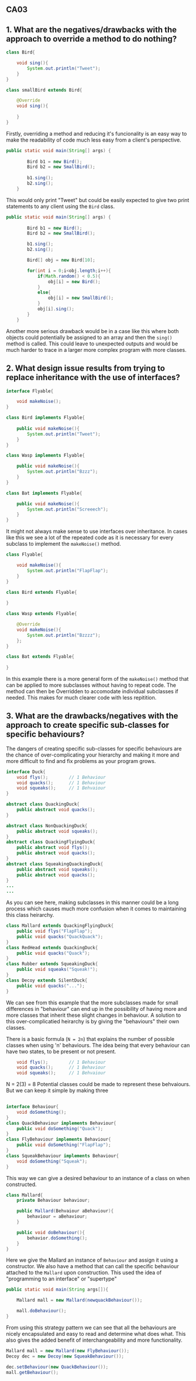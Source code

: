 ## **CA03**
## 1. **What are the negatives/drawbacks with the approach to override a method to do nothing?**
```java
class Bird{

    void sing(){
        System.out.println("Tweet");
    }
}

class smallBird extends Bird{

    @Override
    void sing(){
        
    }
}
```
Firstly, overriding a method and reducing it's funcionality is an easy way to make the readability of code much less easy from a client's perspective.
```java
public static void main(String[] args) {
        
        Bird b1 = new Bird();
        Bird b2 = new SmallBird();
        
        b1.sing();
        b2.sing();
    }
```
This would only print "Tweet" but could be easily expected to give two print statements to any client using the `Bird` class. 
```java
public static void main(String[] args) {
    
        Bird b1 = new Bird();
        Bird b2 = new SmallBird();

        b1.sing();
        b2.sing();

        Bird[] obj = new Bird[10];

        for(int i = 0;i<obj.length;i++){
            if(Math.random() < 0.5){
                obj[i] = new Bird();
            }
            else{
                obj[i] = new SmallBird();
            }
            obj[i].sing();
        }
    }
```
Another more serious drawback would be in a case like this where both objects could potentially be assigned to an array and then the `sing()` method is called. This could leave to unexpected outputs and would be much harder to trace in a larger more complex program with more classes.

## 2. **What design issue results from trying to replace inheritance with the use of interfaces?**
```java
interface Flyable{

    void makeNoise();
}

class Bird implements Flyable{
    
    public void makeNoise(){
        System.out.println("Tweet");
    }
}

class Wasp implements Flyable{

    public void makeNoise(){
        System.out.println("Bzzz");
    }
}

class Bat implements Flyable{

    public void makeNoise(){
        System.out.println("Screeech");
    }
}
```
It might not always make sense to use interfaces over inheritance. In cases like this we see a lot of the repeated code as it is necessary for every subclass to implement the `makeNoise()` method.
```java
class Flyable{

    void makeNoise(){
        System.out.println("FlapFlap");
    }
}

class Bird extends Flyable{
    
}

class Wasp extends Flyable{

    @Override
    void makeNoise(){
        System.out.println("Bzzzz");
    };
}

class Bat extends Flyable{
  
}
```
In this example there is a more general form of the `makeNoise()` method that can be applied to more subclasses without having to repeat code. The method can then be Overridden to accomodate individual subclasses if needed. This makes for much clearer code with less repitition.

## 3. **What are the drawbacks/negatives with the approach to create specific sub-classes for specific behaviours?**

The dangers of creating specific sub-classes for specific behaviours are the chance of over-complicating your hierarchy and making it more and more difficult to find and fix problems as your program grows.
```java
interface Duck{
    void flys();        // 1 Behaviour
    void quacks();      // 1 Behaviour  
    void squeaks();     // 1 Behvaiour
}                       

abstract class QuackingDuck{
    public abstract void quacks();
}

abstract class NonQuackingDuck{
    public abstract void squeaks();
}
abstract class QuackingFlyingDuck{
    public abstract void flys();
    public abstract void quacks();  
}
abstract class SqueakingQuackingDuck{
    public abstract void squeaks();
    public abstract void quacks(); 
}
...
...
```
As you can see here, making subclasses in this manner could be a long process which causes much more confusion when it comes to maintaining this class heirarchy. 
```java
class Mallard extends QuackingFlyingDuck{
    public void flys("FlapFlap");       
    public void quacks("QuackQuack");   
}
class RedHead extends QuackingDuck{
    public void quacks("Quack");
}
class Rubber extends SqueakingDuck{
    public void squeaks("Squeak!");
}
class Decoy extends SilentDuck{
    public void quacks("...");
}
```
We can see from this example that the more subclasses made for small differences in "behaviour" can end up in the possibility of having more and more classes that inherit these slight changes in behaviour. A solution to this over-complicatied heirarchy is by giving the "behaviours" their own classes.

There is a basic formula (`N = 2n`) that explains the number of possible classes when using 'n' behaviours. The idea being that every behaviour can have two states, to be present or not present.
```java
    void flys();        // 1 Behaviour
    void quacks();      // 1 Behaviour  
    void squeaks();     // 1 Behvaiour
```
N = 2(3) = 8 Potential classes could be made to represent these behvaiours. But we can keep it simple by making three
```java
 
interface Behaviour{
    void doSomething();
}
class QuackBehaviour implements Behaviour{
    public void doSomething("Quack");
}
class FlyBehaviour implements Behaviour{
    public void doSomething("FlapFlap");
}
class SqueakBehaviour implements Behaviour{
    void doSomething("Squeak");
}
```
This way we can give a desired behaviour to an instance of a class on when constructed.
```java
class Mallard{
    private Behaviour behaviour;

    public Mallard(Behvaiour aBehaviour){
        behaviour = aBehaviour;
    }

    public void doBehaviour(){
        behavior.doSomething();
    }
}
```
Here we give the Mallard an instance of `Behaviour` and assign it using a constructor. We also have a method that can call the specific behaviour attached to the `Mallard` upon construction. This used the idea of "programming to an interface" or "supertype"
```java
public static void main(String args[]){

    Mallard mall = new Mallard(newquackBehaviour());

    mall.doBehaviour();
}
```
From using this strategy pattern we can see that all the behaviours are nicely encapsulated and easy to read and determine what does what. This also gives the added benefit of interchangeability and more functionality. 
```java
Mallard mall = new Mallard(new FlyBehaviour());
Decoy dec = new Decoy(new SqueakBehaviour());

dec.setBehaviour(new QuackBehaviour());
mall.getBehaviour();
```
 





